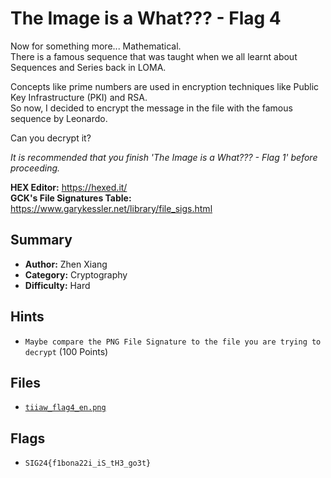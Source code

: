 # The Image is a What??? - Flag 4

Now for something more... Mathematical. \
There is a famous sequence that was taught when we all learnt about Sequences and Series back in LOMA.

Concepts like prime numbers are used in encryption techniques like Public Key Infrastructure (PKI) and RSA. \
So now, I decided to encrypt the message in the file with the famous sequence by Leonardo.

Can you decrypt it?

*It is recommended that you finish 'The Image is a What??? - Flag 1' before proceeding.*

**HEX Editor:** https://hexed.it/ \
**GCK's File Signatures Table:** https://www.garykessler.net/library/file_sigs.html

## Summary
- **Author:** Zhen Xiang
- **Category:** Cryptography
- **Difficulty:** Hard

## Hints
- `Maybe compare the PNG File Signature to the file you are trying to decrypt` (100 Points)

## Files
- [`tiiaw_flag4_en.png`](./dist/tiiaw_flag4_en.png)

## Flags
- `SIG24{f1bona22i_iS_tH3_go3t}`

